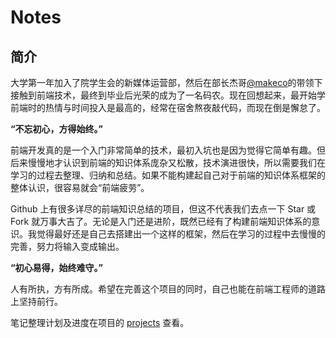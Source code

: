 # Notes

## 简介

大学第一年加入了院学生会的新媒体运营部，然后在部长杰哥[@makeco](https://github.com/makeco)的带领下接触到前端技术，最终到毕业后光荣的成为了一名码农。现在回想起来，最开始学前端时的热情与时间投入是最高的，经常在宿舍熬夜敲代码，而现在倒是懈怠了。

**“不忘初心，方得始终。”**

前端开发真的是一个入门非常简单的技术，最初入坑也是因为觉得它简单有趣。但后来慢慢地才认识到前端的知识体系庞杂又松散，技术演进很快，所以需要我们在学习的过程去整理、归纳和总结。如果不能构建起自己对于前端的知识体系框架的整体认识，很容易就会“前端疲劳”。

Github 上有很多详尽的前端知识总结的项目，但这不代表我们去点一下 Star 或 Fork 就万事大吉了。无论是入门还是进阶，既然已经有了构建前端知识体系的意识。我觉得最好还是自己去搭建出一个这样的框架，然后在学习的过程中去慢慢的完善，努力将输入变成输出。

**“初心易得，始终难守。”** 

人有所执，方有所成。希望在完善这个项目的同时，自己也能在前端工程师的道路上坚持前行。

笔记整理计划及进度在项目的 [projects](https://github.com/W-Qing/Notes/projects/1) 查看。

